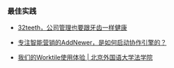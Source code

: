 ### 最佳实践
* [32teeth，公司管理也要跟牙齿一样健康](https://mp.weixin.qq.com/s/3PsPSlu_IN9VVwvjxXS00w)

* [专注智能营销的AddNewer，是如何启动协作引擎的？](https://mp.weixin.qq.com/s/3sXcpLIgdBrmDoDc3F8o3w)

* [我们的Worktile使用体验 | 北京外国语大学法学院](https://mp.weixin.qq.com/s/PE542tr4JibdOfowczdvRQ)